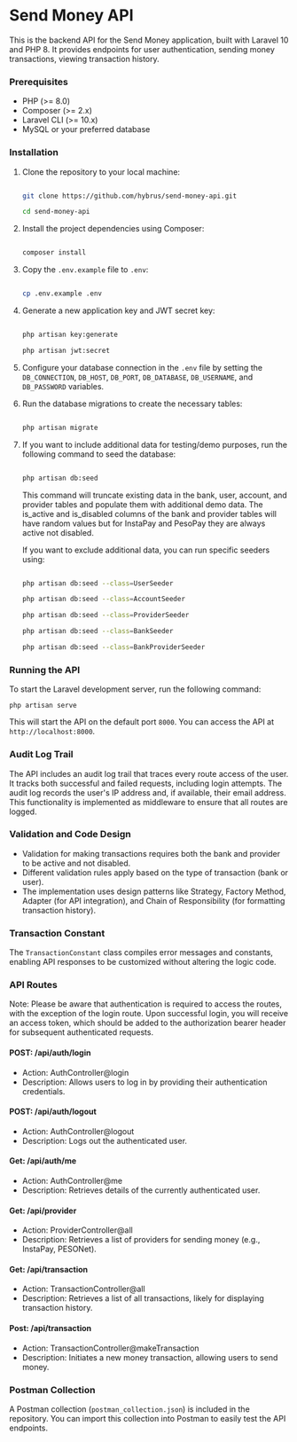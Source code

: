 # Send Money API

This is the backend API for the Send Money application, built with Laravel 10 and PHP 8. It provides endpoints for user authentication, sending money transactions, viewing transaction history.

### Prerequisites

- PHP (>= 8.0)
- Composer (>= 2.x)
- Laravel CLI (>= 10.x)
- MySQL or your preferred database

### Installation

1. Clone the repository to your local machine:

   ```bash

   git clone https://github.com/hybrus/send-money-api.git

   cd send-money-api

   ```
2. Install the project dependencies using Composer:

   ```bash

   composer install

   ```
3. Copy the `.env.example` file to `.env`:

   ```bash

   cp .env.example .env

   ```
4. Generate a new application key and JWT secret key:

   ```bash

   php artisan key:generate

   php artisan jwt:secret

   ```
5. Configure your database connection in the `.env` file by setting the `DB_CONNECTION`, `DB_HOST`, `DB_PORT`, `DB_DATABASE`, `DB_USERNAME`, and `DB_PASSWORD` variables.
6. Run the database migrations to create the necessary tables:

   ```bash

   php artisan migrate

   ```
7. If you want to include additional data for testing/demo purposes, run the following command to seed the database:

   ```bash

   php artisan db:seed

   ```

   This command will truncate existing data in the bank, user, account, and provider tables and populate them with additional demo data. The is_active and is_disabled columns of the bank and provider tables will have random values but for InstaPay and PesoPay they are always active not disabled.

   If you want to exclude additional data, you can run specific seeders using:

   ```bash

   php artisan db:seed --class=UserSeeder

   php artisan db:seed --class=AccountSeeder

   php artisan db:seed --class=ProviderSeeder

   php artisan db:seed --class=BankSeeder

   php artisan db:seed --class=BankProviderSeeder

   ```

### Running the API

To start the Laravel development server, run the following command:

    php artisan serve

This will start the API on the default port `8000`. You can access the API at `http://localhost:8000`.

### Audit Log Trail

The API includes an audit log trail that traces every route access of the user. It tracks both successful and failed requests, including login attempts. The audit log records the user's IP address and, if available, their email address. This functionality is implemented as middleware to ensure that all routes are logged.

### Validation and Code Design

- Validation for making transactions requires both the bank and provider to be active and not disabled.
- Different validation rules apply based on the type of transaction (bank or user).
- The implementation uses design patterns like Strategy, Factory Method, Adapter (for API integration), and Chain of Responsibility (for formatting transaction history).

### Transaction Constant

The `TransactionConstant` class compiles error messages and constants, enabling API responses to be customized without altering the logic code.

### API Routes
Note: Please be aware that authentication is required to access the routes, with the exception of the login route. Upon successful login, you will receive an access token, which should be added to the authorization bearer header for subsequent authenticated requests.

#### POST: /api/auth/login

- Action: AuthController@login
- Description: Allows users to log in by providing their authentication credentials.

#### POST: /api/auth/logout

- Action: AuthController@logout
- Description: Logs out the authenticated user.

#### Get: /api/auth/me

- Action: AuthController@me
- Description: Retrieves details of the currently authenticated user.

#### Get: /api/provider

- Action: ProviderController@all
- Description: Retrieves a list of providers for sending money (e.g., InstaPay, PESONet).

#### Get: /api/transaction

- Action: TransactionController@all
- Description: Retrieves a list of all transactions, likely for displaying transaction history.

#### Post: /api/transaction

- Action: TransactionController@makeTransaction
- Description: Initiates a new money transaction, allowing users to send money.

### Postman Collection

A Postman collection (`postman_collection.json`) is included in the repository. You can import this collection into Postman to easily test the API endpoints.
